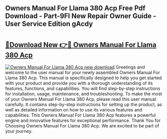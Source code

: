 ## Owners Manual For Llama 380 Acp Free Pdf Download - Part-9FI New Repair Owner Guide - User Service Edition gAcdy

# <h2><a href="http://bc48860.oget.top/?id=Owners+Manual+For+Llama+380+Acp">🔗Download New 👉🔴 Owners Manual For Llama 380 Acp</a></h2>

[![Owners Manual For Llama 380 Acp new download](https://i.imgur.com/5g1atiW.png)](http://bc48860.oget.top/?id=Owners+Manual+For+Llama+380+Acp)
Greetings and welcome to the user manual for your newly assembled Owners Manual For Llama 380 Acp. This manual is specifically designed to help you get started with your product and provide you with a thorough understanding of its features, functions, and capabilities. You will find step-by-step instructions for installation, usage, maintenance, and troubleshooting. To make the most of your Owners Manual For Llama 380 Acp, please read this user manual carefully. It contains step-by-step instructions for setting up the product, as well as detailed information on how to use its various features and capabilities. This Owners Manual For Llama 380 Acp features a powerful engine and innovative features for exceptional performance. Thank You for Choosing Owners Manual For Llama 380 Acp. We are excited to be part of your journey.
